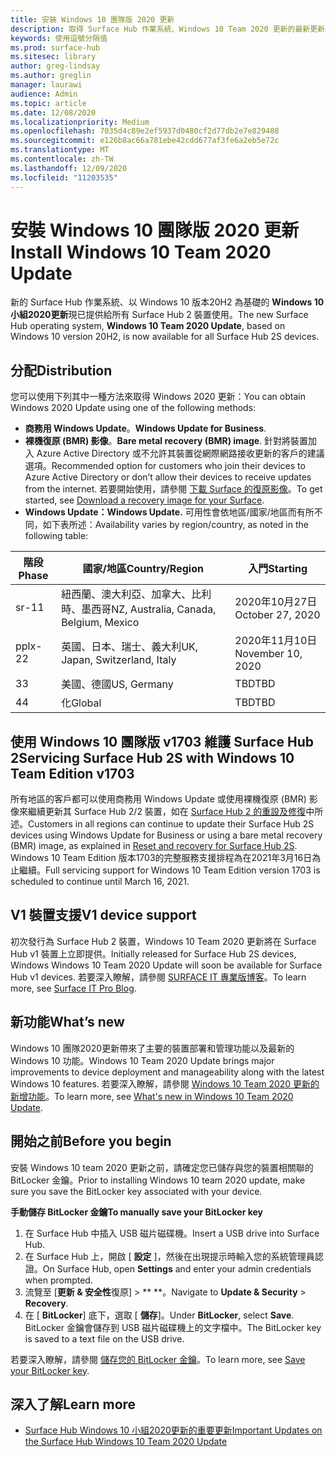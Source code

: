 ```yaml
---
title: 安裝 Windows 10 團隊版 2020 更新
description: 取得 Surface Hub 作業系統、Windows 10 Team 2020 更新的最新更新。
keywords: 使用逗號分隔值
ms.prod: surface-hub
ms.sitesec: library
author: greg-lindsay
ms.author: greglin
manager: laurawi
audience: Admin
ms.topic: article
ms.date: 12/08/2020
ms.localizationpriority: Medium
ms.openlocfilehash: 7035d4c89e2ef5937d0480cf2d77db2e7e829488
ms.sourcegitcommit: e126b8ac66a781ebe42cdd677af3fe6a2eb5e72c
ms.translationtype: MT
ms.contentlocale: zh-TW
ms.lasthandoff: 12/09/2020
ms.locfileid: "11203535"
---
```

# <span data-ttu-id="0585b-104">安裝 Windows 10 團隊版 2020 更新</span><span class="sxs-lookup"><span data-stu-id="0585b-104">Install Windows 10 Team 2020 Update</span></span> 

<span data-ttu-id="0585b-105">新的 Surface Hub 作業系統、以 Windows 10 版本20H2 為基礎的 **Windows 10 小組2020更新**現已提供給所有 Surface Hub 2 裝置使用。</span><span class="sxs-lookup"><span data-stu-id="0585b-105">The new Surface Hub operating system, **Windows 10 Team 2020 Update**, based on Windows 10 version 20H2, is now available for all Surface Hub 2S devices.</span></span>  

## <span data-ttu-id="0585b-106">分配</span><span class="sxs-lookup"><span data-stu-id="0585b-106">Distribution</span></span>

<span data-ttu-id="0585b-107">您可以使用下列其中一種方法來取得 Windows 2020 更新：</span><span class="sxs-lookup"><span data-stu-id="0585b-107">You can obtain Windows 2020 Update using one of the following methods:</span></span>

- <span data-ttu-id="0585b-108">**商務用 Windows Update**。</span><span class="sxs-lookup"><span data-stu-id="0585b-108">**Windows Update for Business**.</span></span>
- <span data-ttu-id="0585b-109">**裸機復原 (BMR) 影像**。</span><span class="sxs-lookup"><span data-stu-id="0585b-109">**Bare metal recovery (BMR) image**.</span></span> <span data-ttu-id="0585b-110">針對將裝置加入 Azure Active Directory 或不允許其裝置從網際網路接收更新的客戶的建議選項。</span><span class="sxs-lookup"><span data-stu-id="0585b-110">Recommended option for customers who join their devices to Azure Active Directory or don’t allow their devices to receive updates from the internet.</span></span> <span data-ttu-id="0585b-111">若要開始使用，請參閱 [下載 Surface 的復原影像](https://support.microsoft.com/surfacerecoveryimage)。</span><span class="sxs-lookup"><span data-stu-id="0585b-111">To get started, see [Download a recovery image for your Surface](https://support.microsoft.com/surfacerecoveryimage).</span></span>
- **<span data-ttu-id="0585b-112">Windows Update：</span><span class="sxs-lookup"><span data-stu-id="0585b-112">Windows Update.</span></span>** <span data-ttu-id="0585b-113">可用性會依地區/國家/地區而有所不同，如下表所述：</span><span class="sxs-lookup"><span data-stu-id="0585b-113">Availability varies by region/country, as noted in the following table:</span></span>

| <span data-ttu-id="0585b-114">階段</span><span class="sxs-lookup"><span data-stu-id="0585b-114">Phase</span></span> | <span data-ttu-id="0585b-115">國家/地區</span><span class="sxs-lookup"><span data-stu-id="0585b-115">Country/Region</span></span>                         | <span data-ttu-id="0585b-116">入門</span><span class="sxs-lookup"><span data-stu-id="0585b-116">Starting</span></span>          |
| ----- | -------------------------------------- | ----------------- |
| <span data-ttu-id="0585b-117">sr-1</span><span class="sxs-lookup"><span data-stu-id="0585b-117">1</span></span>     | <span data-ttu-id="0585b-118">紐西蘭、澳大利亞、加拿大、比利時、墨西哥</span><span class="sxs-lookup"><span data-stu-id="0585b-118">NZ, Australia, Canada, Belgium, Mexico</span></span> | <span data-ttu-id="0585b-119">2020年10月27日</span><span class="sxs-lookup"><span data-stu-id="0585b-119">October 27, 2020</span></span>  |
| <span data-ttu-id="0585b-120">pplx-2</span><span class="sxs-lookup"><span data-stu-id="0585b-120">2</span></span>     | <span data-ttu-id="0585b-121">英國、日本、瑞士、義大利</span><span class="sxs-lookup"><span data-stu-id="0585b-121">UK, Japan, Switzerland, Italy</span></span>          | <span data-ttu-id="0585b-122">2020年11月10日</span><span class="sxs-lookup"><span data-stu-id="0585b-122">November 10, 2020</span></span> |
| <span data-ttu-id="0585b-123">3</span><span class="sxs-lookup"><span data-stu-id="0585b-123">3</span></span>     | <span data-ttu-id="0585b-124">美國、德國</span><span class="sxs-lookup"><span data-stu-id="0585b-124">US, Germany</span></span>                            | <span data-ttu-id="0585b-125">TBD</span><span class="sxs-lookup"><span data-stu-id="0585b-125">TBD</span></span> |
| <span data-ttu-id="0585b-126">4</span><span class="sxs-lookup"><span data-stu-id="0585b-126">4</span></span>     | <span data-ttu-id="0585b-127">化</span><span class="sxs-lookup"><span data-stu-id="0585b-127">Global</span></span>                                 | <span data-ttu-id="0585b-128">TBD</span><span class="sxs-lookup"><span data-stu-id="0585b-128">TBD</span></span>  |

## <span data-ttu-id="0585b-129">使用 Windows 10 團隊版 v1703 維護 Surface Hub 2</span><span class="sxs-lookup"><span data-stu-id="0585b-129">Servicing Surface Hub 2S with Windows 10 Team Edition v1703</span></span> 

<span data-ttu-id="0585b-130">所有地區的客戶都可以使用商務用 Windows Update 或使用裸機復原 (BMR) 影像來繼續更新其 Surface Hub 2/2 裝置，如在 [Surface Hub 2 的重設及修復](surface-hub-2s-recover-reset.md)中所述。</span><span class="sxs-lookup"><span data-stu-id="0585b-130">Customers in all regions can continue to update their Surface Hub 2S devices using Windows Update for Business or using a bare metal recovery (BMR) image, as explained in [Reset and recovery for Surface Hub 2S](surface-hub-2s-recover-reset.md).</span></span> <span data-ttu-id="0585b-131">Windows 10 Team Edition 版本1703的完整服務支援排程為在2021年3月16日為止繼續。</span><span class="sxs-lookup"><span data-stu-id="0585b-131">Full servicing support for Windows 10 Team Edition version 1703 is scheduled to continue until March 16, 2021.</span></span>


## <span data-ttu-id="0585b-132">V1 裝置支援</span><span class="sxs-lookup"><span data-stu-id="0585b-132">V1 device support</span></span> 

<span data-ttu-id="0585b-133">初次發行為 Surface Hub 2 裝置，Windows 10 Team 2020 更新將在 Surface Hub v1 裝置上立即提供。</span><span class="sxs-lookup"><span data-stu-id="0585b-133">Initially released for Surface Hub 2S devices, Windows Windows 10 Team 2020 Update will soon be available for Surface Hub v1 devices.</span></span> <span data-ttu-id="0585b-134">若要深入瞭解，請參閱 [SURFACE IT 專業版博客](https://techcommunity.microsoft.com/t5/surface-it-pro-blog/surface-hub-windows-10-team-2020-update-available-october-27/ba-p/1810739)。</span><span class="sxs-lookup"><span data-stu-id="0585b-134">To learn more, see [Surface IT Pro Blog](https://techcommunity.microsoft.com/t5/surface-it-pro-blog/surface-hub-windows-10-team-2020-update-available-october-27/ba-p/1810739).</span></span>
 
## <span data-ttu-id="0585b-135">新功能</span><span class="sxs-lookup"><span data-stu-id="0585b-135">What’s new</span></span>

<span data-ttu-id="0585b-136">Windows 10 團隊2020更新帶來了主要的裝置部署和管理功能以及最新的 Windows 10 功能。</span><span class="sxs-lookup"><span data-stu-id="0585b-136">Windows 10 Team 2020 Update brings major improvements to device deployment and manageability along with the latest Windows 10 features.</span></span> <span data-ttu-id="0585b-137">若要深入瞭解，請參閱 [Windows 10 Team 2020 更新的新增功能](surface-hub-2020-update-whats-new.md)。</span><span class="sxs-lookup"><span data-stu-id="0585b-137">To learn more, see [What's new in Windows 10 Team 2020 Update](surface-hub-2020-update-whats-new.md).</span></span>
 
## <span data-ttu-id="0585b-138">開始之前</span><span class="sxs-lookup"><span data-stu-id="0585b-138">Before you begin</span></span>

<span data-ttu-id="0585b-139">安裝 Windows 10 team 2020 更新之前，請確定您已儲存與您的裝置相關聯的 BitLocker 金鑰。</span><span class="sxs-lookup"><span data-stu-id="0585b-139">Prior to installing Windows 10 team 2020 update, make sure you save the BitLocker key associated with your device.</span></span> 

**<span data-ttu-id="0585b-140">手動儲存 BitLocker 金鑰</span><span class="sxs-lookup"><span data-stu-id="0585b-140">To manually save your BitLocker key</span></span>**

1. <span data-ttu-id="0585b-141">在 Surface Hub 中插入 USB 磁片磁碟機。</span><span class="sxs-lookup"><span data-stu-id="0585b-141">Insert a USB drive into Surface Hub.</span></span>
2. <span data-ttu-id="0585b-142">在 Surface Hub 上，開啟 [ **設定** ]，然後在出現提示時輸入您的系統管理員認證。</span><span class="sxs-lookup"><span data-stu-id="0585b-142">On Surface Hub, open **Settings** and enter your admin credentials when prompted.</span></span>
3. <span data-ttu-id="0585b-143">流覽至 [**更新 & 安全性**復原]  >  \*\* \*\*。</span><span class="sxs-lookup"><span data-stu-id="0585b-143">Navigate to **Update & Security** > **Recovery**.</span></span>
4. <span data-ttu-id="0585b-144">在 [ **BitLocker**] 底下，選取 [ **儲存**]。</span><span class="sxs-lookup"><span data-stu-id="0585b-144">Under **BitLocker**, select **Save**.</span></span> <span data-ttu-id="0585b-145">BitLocker 金鑰會儲存到 USB 磁片磁碟機上的文字檔中。</span><span class="sxs-lookup"><span data-stu-id="0585b-145">The BitLocker key is saved to a text file on the USB drive.</span></span>

<span data-ttu-id="0585b-146">若要深入瞭解，請參閱 [儲存您的 BitLocker 金鑰](save-bitlocker-key-surface-hub.md)。</span><span class="sxs-lookup"><span data-stu-id="0585b-146">To learn more, see [Save your BitLocker key](save-bitlocker-key-surface-hub.md).</span></span>

## <span data-ttu-id="0585b-147">深入了解</span><span class="sxs-lookup"><span data-stu-id="0585b-147">Learn more</span></span>

- [<span data-ttu-id="0585b-148">Surface Hub Windows 10 小組2020更新的重要更新</span><span class="sxs-lookup"><span data-stu-id="0585b-148">Important Updates on the Surface Hub Windows 10 Team 2020 Update</span></span>](https://techcommunity.microsoft.com/t5/surface-it-pro-blog/important-updates-on-the-surface-hub-windows-10-team-2020-update/ba-p/1960897)
